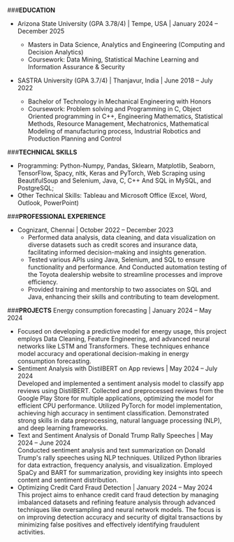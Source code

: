 ###**EDUCATION**
- Arizona State University (GPA 3.78/4) | Tempe, USA | January 2024 – December 2025                                                                            
  - Masters in Data Science, Analytics and Engineering (Computing and Decision Analytics) 
  - Coursework: Data Mining, Statistical Machine Learning and Information Assurance & Security                                                                                          

- SASTRA University (GPA 3.7/4) |  Thanjavur, India | June 2018 – July 2022                	                       	                          
  - Bachelor of Technology in Mechanical Engineering with Honors                                              
  - Coursework: Problem solving and Programming in C, Object Oriented programming in C++, Engineering Mathematics, Statistical Methods, Resource Management, Mechatronics, 
    Mathematical Modeling of manufacturing process, Industrial Robotics and Production Planning and Control

###**TECHNICAL SKILLS**
- Programming: Python-Numpy, Pandas, Sklearn, Matplotlib, Seaborn, TensorFlow, Spacy, nltk, Keras and PyTorch, Web Scraping using BeautifulSoup and Selenium, Java, C, C++ And    SQL in MySQL, and PostgreSQL; 
- Other Technical Skills: Tableau and Microsoft Office (Excel, Word, Outlook, PowerPoint)


###**PROFESSIONAL EXPERIENCE**
- Cognizant, Chennai | October 2022 – December 2023                          
  - Performed data analysis, data cleaning, and data visualization on diverse datasets such as credit scores and insurance data, facilitating informed decision-making and insights generation.
  - Tested various APIs using Java, Selenium, and SQL to ensure functionality and performance. And Conducted automation testing of the Toyota dealership website to streamline processes and improve efficiency.
  - Provided training and mentorship to two associates on SQL and Java, enhancing their skills and contributing to team development.


###**PROJECTS**
Energy consumption forecasting | January 2024 – May 2024
  - Focused on developing a predictive model for energy usage, this project employs Data Cleaning, Feature Engineering, and advanced neural networks like LSTM and Transformers. These techniques enhance model accuracy and operational decision-making in energy consumption forecasting.
  - Sentiment Analysis with DistilBERT on App reviews	|  May 2024 – July 2024					          
Developed and implemented a sentiment analysis model to classify app reviews using DistilBERT. Collected and preprocessed reviews from the Google Play Store for multiple applications, optimizing the model for efficient CPU performance. Utilized PyTorch for model implementation, achieving high accuracy in sentiment classification. Demonstrated strong skills in data preprocessing, natural language processing (NLP), and deep learning frameworks.
  - Text and Sentiment Analysis of Donald Trump Rally Speeches	| May 2024 – June 2024				         
Conducted sentiment analysis and text summarization on Donald Trump's rally speeches using NLP techniques. Utilized Python libraries for data extraction, frequency analysis, and visualization. Employed SpaCy and BART for summarization, providing key insights into speech content and sentiment distribution.
  - Optimizing Credit Card Fraud Detection | January 2024 – May 2024						    
This project aims to enhance credit card fraud detection by managing imbalanced datasets and refining feature analysis through advanced techniques like oversampling and neural network models. The focus is on improving detection accuracy and security of digital transactions by minimizing false positives and effectively identifying fraudulent activities.
